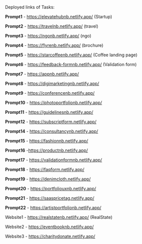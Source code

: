 Deployed links of Tasks:

**Prompt1**  - https://elevatehubnb.netlify.app/ (Startup)

**Prompt2** - https://travelnb.netlify.app/ (travel)

**Prompt3** - https://ngonb.netlify.app/ (ngo)

**Prompt4** - https://flyrenb.netlify.app/ (brochure)

**Prompt5** - https://starcoffeenb.netlify.app/ (Coffee landing page)

**Prompt6** - https://feedback-formnb.netlify.app/ (Validation form)

**Prompt7** - https://appnb.netlify.app/

**Prompt8** - https://digimarketingnb.netlify.app/

**Prompt9** - https://conferencenb.netlify.app/

**Prompt10** - https://photoportfolionb.netlify.app/

**Prompt11** - https://guidelinesnb.netlify.app/

**Prompt12** - https://subscriptform.netlify.app/

**Prompt14** - https://consultancynb.netlify.app/

**Prompt15** - https://fashionnb.netlify.app/
 
**Prompt16** -https://productnb.netlify.app/

**Prompt17** - https://validationformnb.netlify.app/

**Prompt18** - https://faqform.netlify.app/

**Prompt19** - https://denimcloth.netlify.app/

**Prompt20** - https://portfoliouxnb.netlify.app/

**Prompt21** - https://saaspricetag.netlify.app/

**Prompt22** - https://artistportfolionb.netlify.app/

Website1 - https://realstatenb.netlify.app/ (RealState)

Website2 - https://eventbooknb.netlify.app/

Website3 - https://charitydonate.netlify.app/